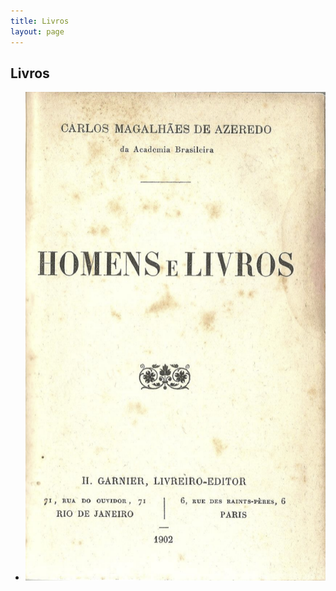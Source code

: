 ```yaml
---
title: Livros
layout: page
---
```


<h2 class="page-tile">
  Livros
</h2>
<ul class="publications-book-cover">
  <li class="publications-item">
    <a href="pdf/homens-e-livros.pdf" target="_blank">
      <img src="img/homens_e_livros.png" alt="Livro Homens e Livros, ver PDF">
    </a>
  </li>
</ul>
